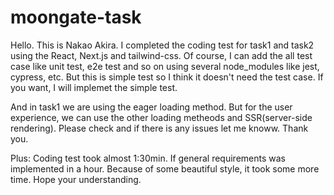# moongate-task

Hello. This is Nakao Akira.
I completed the coding test for task1 and task2 using the React, Next.js and tailwind-css.
Of course, I can add the all test case like unit test, e2e test and so on using several node_modules like jest, cypress, etc. But this is simple test so I think it doesn't need the test case.
If you want, I will implemet the simple test.

And in task1 we are using the eager loading method. But for the user experience, we can use the other loading metheods and SSR(server-side rendering).
Please check and if there is any issues let me knoww.
Thank you.


Plus: Coding test took almost 1:30min. If general requirements was implemented in a hour. Because of some beautiful style, it took some more time. Hope your understanding.
